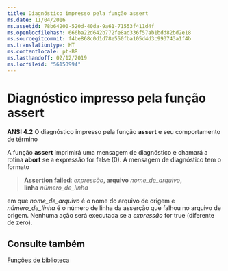 ```yaml
---
title: Diagnóstico impresso pela função assert
ms.date: 11/04/2016
ms.assetid: 78b64200-520d-40da-9a61-71553f411d4f
ms.openlocfilehash: 666ba22d642b772fe8ad336f57ab1bdd82bd2e18
ms.sourcegitcommit: f4be868c0d1d78e550fba105d4d3c993743a1f4b
ms.translationtype: HT
ms.contentlocale: pt-BR
ms.lasthandoff: 02/12/2019
ms.locfileid: "56150994"
---
```

# <a name="diagnostic-printed-by-the-assert-function"></a>Diagnóstico impresso pela função assert

**ANSI 4.2** O diagnóstico impresso pela função **assert** e seu comportamento de término

A função **assert** imprimirá uma mensagem de diagnóstico e chamará a rotina **abort** se a expressão for false (0). A mensagem de diagnóstico tem o formato

> **Assertion failed**: <em>expressão</em>**, arquivo** <em>nome_de_arquivo</em>**, linha** *número_de_linha*

em que *nome_de_arquivo* é o nome do arquivo de origem e *número_de_linha* é o número de linha da asserção que falhou no arquivo de origem. Nenhuma ação será executada se a *expressão* for true (diferente de zero).

## <a name="see-also"></a>Consulte também

[Funções de biblioteca](../c-language/library-functions.md)

